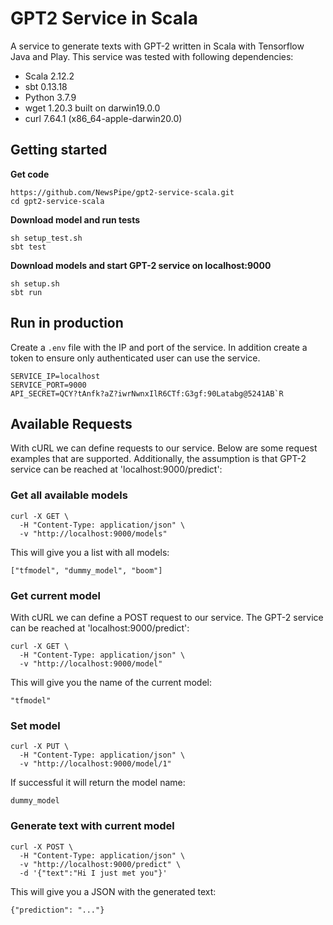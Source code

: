 # GPT2 Service in Scala
A service to generate texts with GPT-2 written in Scala with Tensorflow Java and Play. This service was tested with following dependencies:

- Scala 2.12.2
- sbt 0.13.18
- Python 3.7.9
- wget  1.20.3 built on darwin19.0.0
- curl 7.64.1 (x86_64-apple-darwin20.0)

## Getting started

**Get code**
```
https://github.com/NewsPipe/gpt2-service-scala.git
cd gpt2-service-scala
```
**Download model and run tests**
```
sh setup_test.sh
sbt test
```

**Download models and start GPT-2 service on localhost:9000**
```
sh setup.sh
sbt run
```

## Run in production
Create a `.env` file with the IP and port of the service. In addition create a token to ensure only authenticated user can use the service.

```
SERVICE_IP=localhost
SERVICE_PORT=9000
API_SECRET=QCY?tAnfk?aZ?iwrNwnxIlR6CTf:G3gf:90Latabg@5241AB`R
```

## Available Requests
With cURL we can define requests to our service. Below are some request examples that are supported. Additionally, the assumption is that GPT-2 service can be reached at 'localhost:9000/predict':
### Get all available models

```
curl -X GET \
  -H "Content-Type: application/json" \
  -v "http://localhost:9000/models"
```

This will give you a list with all models:

```
["tfmodel", "dummy_model", "boom"]
```

### Get current model

With cURL we can define a POST request to our service. The GPT-2 service can be reached at 'localhost:9000/predict':

```
curl -X GET \
  -H "Content-Type: application/json" \
  -v "http://localhost:9000/model"
```

This will give you the name of the current model:

```
"tfmodel"
```

### Set model

```
curl -X PUT \
  -H "Content-Type: application/json" \
  -v "http://localhost:9000/model/1"
```

If successful it will return the model name:
```
dummy_model
```

### Generate text with current model

```
curl -X POST \
  -H "Content-Type: application/json" \
  -v "http://localhost:9000/predict" \
  -d '{"text":"Hi I just met you"}'
```

This will give you a JSON with the generated text:

```
{"prediction": "..."}
```
